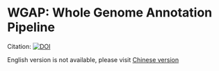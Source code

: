 # WGAP: Whole Genome Annotation Pipeline

Citation: [![DOI](https://zenodo.org/badge/363893963.svg)](https://zenodo.org/badge/latestdoi/363893963)

English version is not available, please visit [Chinese version](README_zh.md)


